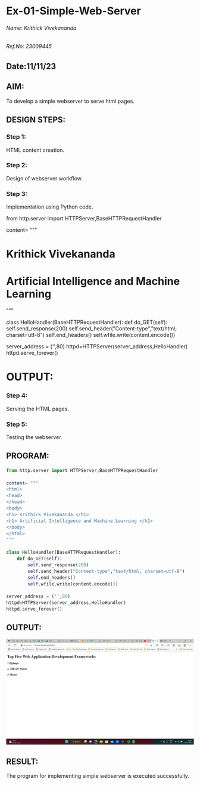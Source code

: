 # Ex-01-Simple-Web-Server
###### Name: Krithick Vivekananda 
###### Ref.No: 23009445
## Date:11/11/23


## AIM:
To develop a simple webserver to serve html pages.

## DESIGN STEPS:
### Step 1: 
HTML content creation.

### Step 2:
Design of webserver workflow.

### Step 3:
Implementation using Python code.

from http.server import HTTPServer,BaseHTTPRequestHandler

content= """
<html>
<head>
</head>
<body>
<h1> Krithick Vivekananda </h1>
<h1> Artificial Intelligence and Machine Learning </h1>
</body>
</html>
"""

class HelloHandler(BaseHTTPRequestHandler):
    def do_GET(self):
        self.send_response(200)
        self.send_header("Content-type","text/html; charset=utf-8")
        self.end_headers()
        self.wfile.write(content.encode())

server_address = ('',80)
httpd=HTTPServer(server_address,HelloHandler)
httpd.serve_forever()


# OUTPUT:

### Step 4:
Serving the HTML pages.

### Step 5:
Testing the webserver.

## PROGRAM:
```python
from http.server import HTTPServer,BaseHTTPRequestHandler

content= """
<html>
<head>
</head>
<body>
<h1> Krithick Vivekananda </h1>
<h1> Artificial Intelligence and Machine Learning </h1>
</body>
</html>
"""

class HelloHandler(BaseHTTPRequestHandler):
    def do_GET(self):
        self.send_response(200)
        self.send_header("Content-type","text/html; charset=utf-8")
        self.end_headers()
        self.wfile.write(content.encode())

server_address = ('',80)
httpd=HTTPServer(server_address,HelloHandler)
httpd.serve_forever()

```


## OUTPUT:
![out](webserver.jpg)

## RESULT:
The program for implementing simple webserver is executed successfully.

